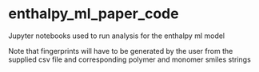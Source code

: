 # enthalpy_ml_paper_code
Jupyter notebooks used to run analysis for the enthalpy ml model

Note that fingerprints will have to be generated by the user from the supplied csv file and corresponding polymer and monomer smiles strings
